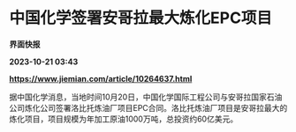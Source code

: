 # 中国化学签署安哥拉最大炼化EPC项目
**界面快报**

**2023-10-21 03:43**

**https://www.jiemian.com/article/10264637.html**

据中国化学消息，当地时间10月20日，中国化学国际工程公司与安哥拉国家石油公司炼化公司签署洛比托炼油厂项目EPC合同。洛比托炼油厂项目是安哥拉最大的炼化项目，项目规模为年加工原油1000万吨，总投资约60亿美元。
